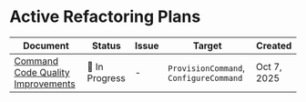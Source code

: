 # Active Refactoring Plans

| Document                                                                          | Status         | Issue | Target                                 | Created     |
| --------------------------------------------------------------------------------- | -------------- | ----- | -------------------------------------- | ----------- |
| [Command Code Quality Improvements](./plans/command-code-quality-improvements.md) | 🚧 In Progress | -     | `ProvisionCommand`, `ConfigureCommand` | Oct 7, 2025 |
